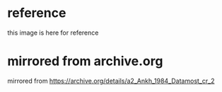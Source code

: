 # reference

this image is here for reference


# mirrored from archive.org

mirrored from https://archive.org/details/a2_Ankh_1984_Datamost_cr_2

